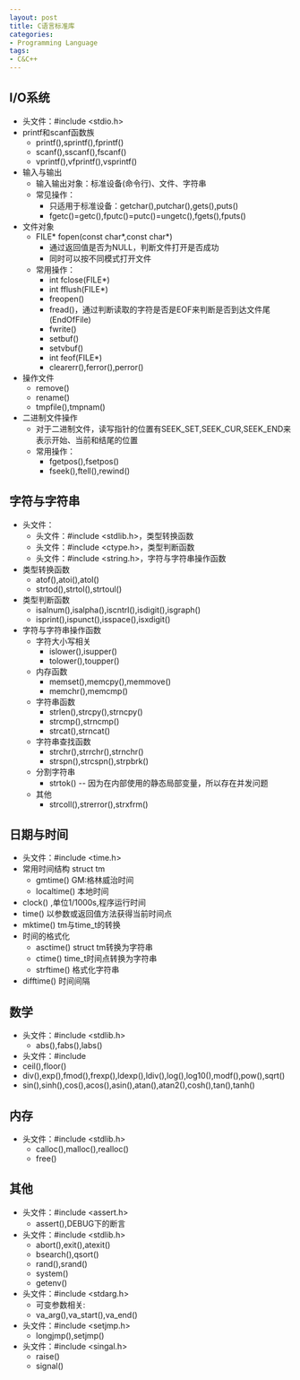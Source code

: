 ```yaml
---
layout: post
title: C语言标准库
categories:
- Programming Language
tags:
- C&C++
---
```


## I/O系统
- 头文件：#include <stdio.h>
- printf和scanf函数族
	- printf(),sprintf(),fprintf()
	- scanf(),sscanf(),fscanf()
	- vprintf(),vfprintf(),vsprintf()
- 输入与输出
	- 输入输出对象：标准设备(命令行)、文件、字符串
	- 常见操作：
		- 只适用于标准设备：getchar(),putchar(),gets(),puts()
		- fgetc()=getc(),fputc()=putc()=ungetc(),fgets(),fputs()
- 文件对象
	- FILE* fopen(const char\*,const char\*)
		- 通过返回值是否为NULL，判断文件打开是否成功
		- 同时可以按不同模式打开文件
	- 常用操作：
		- int fclose(FILE*)
		- int fflush(FILE*)
		- freopen()
		- fread()，通过判断读取的字符是否是EOF来判断是否到达文件尾(EndOfFile)
		- fwrite()
		- setbuf()
		- setvbuf()
		- int feof(FILE*)
		- clearerr(),ferror(),perror()
- 操作文件
	- remove()
	- rename()
	- tmpfile(),tmpnam()
- 二进制文件操作
	- 对于二进制文件，读写指针的位置有SEEK_SET,SEEK_CUR,SEEK_END来表示开始、当前和结尾的位置
	- 常用操作：
		- fgetpos(),fsetpos()
		- fseek(),ftell(),rewind()

## 字符与字符串
- 头文件：
	- 头文件：#include <stdlib.h>，类型转换函数
	- 头文件：#include <ctype.h>，类型判断函数
	- 头文件：#include <string.h>，字符与字符串操作函数
- 类型转换函数
	- atof(),atoi(),atol()
	- strtod(),strtol(),strtoul()
- 类型判断函数
	- isalnum(),isalpha(),iscntrl(),isdigit(),isgraph()
	- isprint(),ispunct(),isspace(),isxdigit()
- 字符与字符串操作函数
	- 字符大小写相关
		- islower(),isupper()
		- tolower(),toupper()
	- 内存函数
		- memset(),memcpy(),memmove()
		- memchr(),memcmp()
	- 字符串函数
		- strlen(),strcpy(),strncpy()
		- strcmp(),strncmp()
		- strcat(),strncat()
	- 字符串查找函数
		- strchr(),strrchr(),strnchr()
		- strspn(),strcspn(),strpbrk()
	- 分割字符串
		- strtok() -- 因为在内部使用的静态局部变量，所以存在并发问题
	- 其他
		- strcoll(),strerror(),strxfrm()

## 日期与时间
- 头文件：#include <time.h>
- 常用时间结构 struct tm
	- gmtime() GM:格林威治时间
	- localtime() 本地时间
- clock() ,单位1/1000s,程序运行时间
- time()  以参数或返回值方法获得当前时间点
- mktime() tm与time_t的转换
- 时间的格式化
	- asctime() struct tm转换为字符串
	- ctime() time_t时间点转换为字符串
	- strftime() 格式化字符串
- difftime() 时间间隔

## 数学
- 头文件：#include <stdlib.h>
	- abs(),fabs(),labs()
- 头文件：#include <math>
- ceil(),floor()
- div(),exp(),fmod(),frexp(),ldexp(),ldiv(),log(),log10(),modf(),pow(),sqrt()
- sin(),sinh(),cos(),acos(),asin(),atan(),atan2(),cosh(),tan(),tanh()

## 内存
- 头文件：#include <stdlib.h>
	- calloc(),malloc(),realloc()
	- free()

## 其他
- 头文件：#include <assert.h>
	- assert(),DEBUG下的断言
- 头文件：#include <stdlib.h>
	- abort(),exit(),atexit()
	- bsearch(),qsort()
	- rand(),srand()
	- system()
	- getenv()
- 头文件：#include <stdarg.h>
	- 可变参数相关:
	- va_arg(),va_start(),va_end()
- 头文件：#include <setjmp.h>
	- longjmp(),setjmp()
- 头文件：#include <singal.h>
	- raise()
	- signal()